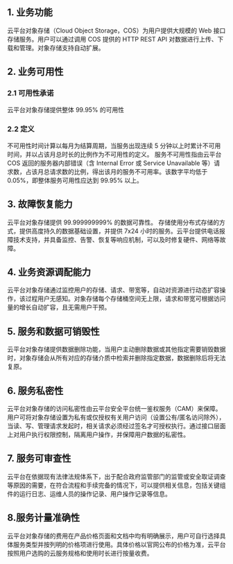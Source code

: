 ## 1. 业务功能
云平台对象存储（Cloud Object Storage，COS）为用户提供大规模的 Web 接口存储服务。用户可以通过调用 COS 提供的 HTTP REST API 对数据进行上传、下载和管理。对象存储支持自动扩展。

## 2. 业务可用性
### 2.1 可用性承诺
云平台对象存储提供整体 99.95% 的可用性

### 2.2 定义
不可用性时间计算以每月为结算周期，当服务出现连续 5 分钟以上时累计不可用时间，并以占该月总时长的比例作为不可用性的定义。
服务不可用性指由云平台 COS 返回的服务器内部错误（含 Internal Error 或 Service Unavailable 等）请求数，占该月总请求数的比例，得出该月的服务不可用率。该数字平均低于 0.05%，即整体服务可用性应达到 99.95% 以上。

## 3. 故障恢复能力
云平台对象存储提供 99.999999999% 的数据可靠性。 
存储使用分布式存储的方式，提供高度持久的数据基础设置，并提供 7x24 小时的服务。云平台提供电话报障技术支持，并具备监控、告警、恢复等响应机制，可以及时修复硬件、网络等故障。

## 4. 业务资源调配能力
云平台对象存储通过监控用户的存储、请求、带宽等，自动对资源进行动态扩容操作，该过程用户无感知。对象存储每个存储桶空间无上限，请求和带宽可根据访问量的增长自动扩容，且无需用户干预。

## 5. 服务和数据可销毁性
云平台对象存储提供数据删除功能，当用户主动删除数据或其他指定需要销毁数据时，对象存储会从所有对应的存储介质中检索并删除指定数据，数据删除后将无法复原。

## 6. 服务私密性
云平台对象存储的访问私密性由云平台安全平台统一鉴权服务（CAM）来保障。
用户可将对象存储设置为私有或仅授权有关用户访问（设置公有/匿名访问除外），当读、写、管理请求发起时，相关请求必须经过签名才可授权执行。通过接口层面上对用户执行权限控制，隔离用户操作，并保障用户数据的私密性。

## 7. 服务可审查性
云平台在依据现有法律法规体系下，出于配合政府监管部门的监管或安全取证调查等原因的需要，在符合流程和手续完备的情况下，可以提供相关信息，包括关键组件的运行日志、运维人员的操作记录、用户操作记录等信息。

## 8.服务计量准确性
云平台对象存储的费用在产品价格页面和文档中均有明确展示，用户可自行选择具体服务类型并按列明的价格项进行使用。具体价格以官网公布的价格为准，云平台按照用户选购的云服务规格和使用时长进行按量收费。


